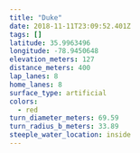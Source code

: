 ```yaml
---
title: "Duke"
date: 2018-11-11T23:09:52.401Z
tags: []
latitude: 35.9963496
longitude: -78.9450648
elevation_meters: 127
distance_meters: 400
lap_lanes: 8
home_lanes: 8
surface_type: artificial
colors: 
  - red
turn_diameter_meters: 69.59
turn_radius_b_meters: 33.89
steeple_water_location: inside
---
```


